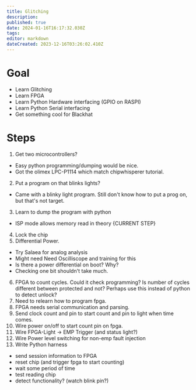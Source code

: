 ```yaml
---
title: Glitching
description: 
published: true
date: 2024-01-16T16:17:32.030Z
tags: 
editor: markdown
dateCreated: 2023-12-16T03:26:02.410Z
---
```


# Goal
* Learn Glitching
* Learn FPGA
* Learn Python Hardware interfacing (GPIO on RASPI)
* Learn Python Serial interfacing
* Get something cool for Blackhat

# Steps
1. Get two microcontrollers?
 - Easy python programming/dumping would be nice.
 - Got the olimex LPC-P1114 which match chipwhisperer tutorial.
2. Put a program on that blinks lights?
 - Came with a blinky light program.  Still don't know how to put a prog on, but that's not target.
3. Learn to dump the program with python
 - ISP mode allows memory read in theory {CURRENT STEP}
4. Lock the chip
5. Differential Power.  
  - Try Salaea for analog analysis
  - Might need Need Oscilliscope and training for this
  - Is there a power differential on boot?  Why?
  - Checking one bit shouldn't take much. 
6. FPGA to count cycles.  Could it check programming?
   Is number of cycles different between protected and not?
   Perhaps use this instead of python to detect unlock?
7. Need to relearn how to program fpga.
8. FPGA needs serial communication and parsing.
9. Send clock count and pin to start count and pin to light when time comes.
10. Wire power on/off to start count pin on fpga.
11. Wire FPGA-Light -> EMP Trigger (and status light?)
12. Wire Power level switching for non-emp fault injection
12. Write Python harness
 - send session information to FPGA
 - reset chip (and trigger fpga to start counting)
 - wait some period of time
 - test reading chip
 - detect functionality? (watch blink pin?)
 

